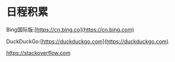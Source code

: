 # 日程积累

Bing国际版:[https://cn.bing.co](https://cn.bing.com)

DuckDuckGo:[https://duckduckgo.com](https://duckduckgo.com)

https://stackoverflow.com

